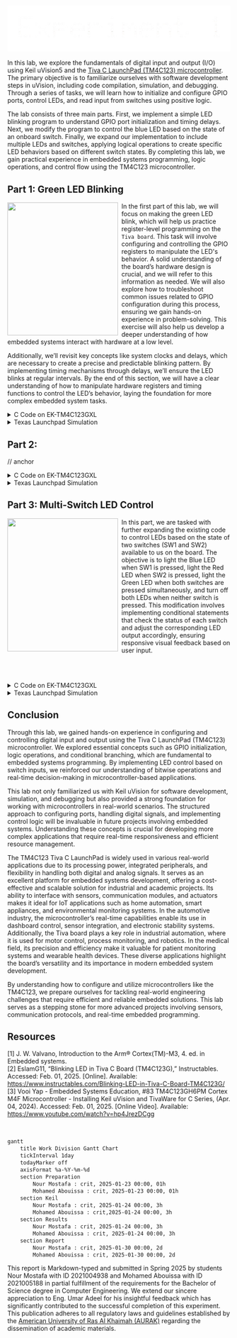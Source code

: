 <p align="center">
  <img src="Photos/exppp1-removebg-preview.png"/>
</p>

In this lab, we explore the fundamentals of digital input and output (I/O) using Keil uVision5 and the [Tiva C LaunchPad (TM4C123) microcontroller](Photos/TM4C123GXL.png). The primary objective is to familiarize ourselves with software development steps in uVision, including code compilation, simulation, and debugging. Through a series of tasks, we will learn how to initialize and configure GPIO ports, control LEDs, and read input from switches using positive logic.

The lab consists of three main parts. First, we implement a simple LED blinking program to understand GPIO port initialization and timing delays. Next, we modify the program to control the blue LED based on the state of an onboard switch. Finally, we expand our implementation to include multiple LEDs and switches, applying logical operations to create specific LED behaviors based on different switch states. By completing this lab, we gain practical experience in embedded systems programming, logic operations, and control flow using the TM4C123 microcontroller.

## Part 1: Green LED Blinking 

<img src="Photos/part1.gif" width="250" height="300" align="left">
<img src="Photos/transparentpic.png" width="8" height="300" align="left">

In the first part of this lab, we will focus on making the green LED blink, which will help us practice register-level programming on the `Tiva board`. This task will involve configuring and controlling the GPIO registers to manipulate the LED's behavior. A solid understanding of the board’s hardware design is crucial, and we will refer to this information as needed. We will also explore how to troubleshoot common issues related to GPIO configuration during this process, ensuring we gain hands-on experience in problem-solving. This exercise will also help us develop a deeper understanding of how embedded systems interact with hardware at a low level.

Additionally, we’ll revisit key concepts like system clocks and delays, which are necessary to create a precise and predictable blinking pattern. By implementing timing mechanisms through delays, we’ll ensure the LED blinks at regular intervals. By the end of this section, we will have a clear understanding of how to manipulate hardware registers and timing functions to control the LED’s behavior, laying the foundation for more complex embedded system tasks.

<details>
  <summary>C Code on EK-TM4C123GXL</summary>
<br>

```C
// The libraries that we need
#include <stdint.h>
#include "tm4c123gh6pm.h"

#define GPIO_PORTF_DATA_R       (*((volatile unsigned long *)0x400253FC))
#define GPIO_PORTF_DIR_R        (*((volatile unsigned long *)0x40025400))
#define GPIO_PORTF_AFSEL_R      (*((volatile unsigned long *)0x40025420))
#define GPIO_PORTF_DEN_R        (*((volatile unsigned long *)0x4002551C))
#define GPIO_PORTF_AMSEL_R      (*((volatile unsigned long *)0x40025528))
#define GPIO_PORTF_PCTL_R       (*((volatile unsigned long *)0x4002552C))
#define SYSCTL_RCGCGPIO_R       (*((volatile unsigned long *)0x400FE608))
#define SYSCTL_PRGPIO_R         (*((volatile unsigned long *)0x400FEA08))
#define SYSCTL_RCGC2_GPIOF      0x00000020  // port F Clock Gating Control
#define SYSCTL_RCGC2_R          (*((volatile unsigned long *)0x400FE108))
	
//Function Prototypes
void PortF_Init(void);		
void Delay(void);

int main(void){    
  PortF_Init();    			     // Call initialization of Port F
 
  while(1){
                                             // My green LED is on Port F pin #3 that mean we need to edit the fourth bit only to work on the green LED
      GPIO_PORTF_DATA_R = 0x08;              // ---- ---- ---- ---- ---- ---- 0000 1000 For That mean we writing the value 1 (Which mean we drive voltege to it) on Pin PF3 (Green LED on)  
																				 
		
      Delay();				     // Calling the delay function to wait for 0.1 sec (Read the Clock part on the introduction)
		
      GPIO_PORTF_DATA_R = 0x00;    	     // ---- ---- ---- ---- ---- ---- 0000 0000 For That mean we writing the value 0 (Which mean it conected to the ground) on Pin PF3 (Green LED off)  
		
      Delay();                         	     // wait 0.1 sec (Read the Clock part on the introduction)
  }
}

// The function to initialize port F pins for input and output
void PortF_Init(void){ 
	
  SYSCTL_RCGC2_R= 0x00000020;       // 0000 0000 0000 0000 0000 0000 0010 0000  This for enabling the Prot F clock (Port F,E,D,C,B and A) (10 0000 = 0x20)
                                    // To Enable any port just sit the corresponding bit to the order in the alphabet
	
  GPIO_PORTF_AMSEL_R = 0x00;        // ---- ---- ---- ---- ---- ---- 0000 0000 For Disabling the analog function (Becuse we are dealing only with the Digital function in this part)
	
  GPIO_PORTF_PCTL_R = 0x00000000;   // 0000 0000 0000 0000 0000 0000 0000 0000 We use this register when we have alternate function or dealing with signals but here we clear it all because 
                                    // we going do you our pin in the digital mode
	
  GPIO_PORTF_DIR_R = 0x08;          // ---- ---- ---- ---- ---- ---- 0000 1000  We just sit pin 3 (Green LED) to be in the OUTPUT mode (DIR regester is to choose our pin mode)
                                    // To make my pin in input mode we clear the bit but if we wanted to be in the output mode we sit the bit
                                    // Above we sit the fourth bit (Which mean PF3 because we strat from PF0 to PF7)
	
  GPIO_PORTF_AFSEL_R = 0x00;        // ---- ---- ---- ---- ---- ---- 0000 0000  No alternate function (The associated pin functions as a peripheral signal and is
                                    // controlled by the alternate hardware function if it is sit to 1) so we dont want this so we just clear it
	
  GPIO_PORTF_DEN_R = 0x08;          // ---- ---- ---- ---- ---- ---- 0000 1000  Enable digital pins PF3 (The DEN register is use to enable the selected pins) here we just want PF3 to 
                                    // enabled so we sit the fourth bit (PF3)
}

// The delay Fucntion
void Delay(void){

unsigned long  time;  // Variable called time
	
  time = 1600000;  // 0.1 sec  (Read the Clock part on the introduction)
	
  while(time!=0){  // When the time go to Zero it will exit the function
    time--;
  }
}
```
</details>

<details>
  <summary>Texas Launchpad Simulation</summary>
	
<br>

<p align="center">
  <img src="Photos/Part1(Off).png" style="width: 49%; height: 300px;" title="Green LED is Off" /> <img src="Photos/Part1(On).png" style="width: 49%; height: 300px;" title="Green LED is On" />
</p>

In this part of the lab, we run our Texas Launchpad simulation to verify that our code is working correctly before deploying it on the Tiva microcontroller. As shown in the left picture, the green LED is initially off. After a delay of `0.1 seconds`, as seen in the right picture, the LED turns on. This demonstrates the intended behavior and serves as the purpose of this section ensuring that our code produces the desired output before testing it on the actual hardware.
	
</details>

## Part 2:

// anchor

<details>
<summary>C Code on EK-TM4C123GXL</summary>
<br>

``` C


```



// anchor
</details>

<details>
  <summary>Texas Launchpad Simulation</summary>
	<br>


// anchor

</details>

## Part 3: Multi-Switch LED Control

<img src="Photos/part3.gif" width="250" height="300" align="left">
<img src="Photos/transparentpic.png" width="8" height="300" align="left">

In this part, we are tasked with further expanding the existing code to control LEDs based on the state of two switches (SW1 and SW2) available to us on the board. The objective is to light the Blue LED when SW1 is pressed, light the Red LED when SW2 is pressed, light the Green LED when both switches are pressed simultaneously, and turn off both LEDs when neither switch is pressed. This modification involves implementing conditional statements that check the status of each switch and adjust the corresponding LED output accordingly, ensuring responsive visual feedback based on user input.

<br clear="left"><br>

<details>
<summary>C Code on EK-TM4C123GXL</summary>
<br>

``` C


```

// anchor change with our gif or place on the left



// anchor
</details>

<details>
  <summary>Texas Launchpad Simulation</summary>
	<br>


// anchor

<br>


</details>

## Conclusion

Through this lab, we gained hands-on experience in configuring and controlling digital input and output using the Tiva C LaunchPad (TM4C123) microcontroller. We explored essential concepts such as GPIO initialization, logic operations, and conditional branching, which are fundamental to embedded systems programming. By implementing LED control based on switch inputs, we reinforced our understanding of bitwise operations and real-time decision-making in microcontroller-based applications. <br>

This lab not only familiarized us with Keil uVision for software development, simulation, and debugging but also provided a strong foundation for working with microcontrollers in real-world scenarios. The structured approach to configuring ports, handling digital signals, and implementing control logic will be invaluable in future projects involving embedded systems. Understanding these concepts is crucial for developing more complex applications that require real-time responsiveness and efficient resource management. <br>

The TM4C123 Tiva C LaunchPad is widely used in various real-world applications due to its processing power, integrated peripherals, and flexibility in handling both digital and analog signals. It serves as an excellent platform for embedded systems development, offering a cost-effective and scalable solution for industrial and academic projects. Its ability to interface with sensors, communication modules, and actuators makes it ideal for IoT applications such as home automation, smart appliances, and environmental monitoring systems. In the automotive industry, the microcontroller’s real-time capabilities enable its use in dashboard control, sensor integration, and electronic stability systems. Additionally, the Tiva board plays a key role in industrial automation, where it is used for motor control, process monitoring, and robotics. In the medical field, its precision and efficiency make it valuable for patient monitoring systems and wearable health devices. These diverse applications highlight the board’s versatility and its importance in modern embedded system development. <br>

By understanding how to configure and utilize microcontrollers like the TM4C123, we prepare ourselves for tackling real-world engineering challenges that require efficient and reliable embedded solutions. This lab serves as a stepping stone for more advanced projects involving sensors, communication protocols, and real-time embedded programming.

## Resources

[1] J. W. Valvano, Introduction to the Arm® Cortex(TM)-M3, 4. ed. in Embedded systems.  
[2] EslamG11, “Blinking LED in Tiva C Board (TM4C123G),” Instructables. Accessed: Feb. 01, 2025. [Online]. Available: <br> https://www.instructables.com/Blinking-LED-in-Tiva-C-Board-TM4C123G/  
[3] Vooi Yap - Embedded Systems Education, #83 TM4C123GH6PM Cortex M4F Microcontroller - Installing Keil uVision and TivaWare for C Series, (Apr. 04, 2024). Accessed: Feb. 01, 2025. [Online Video]. Available: <br> https://www.youtube.com/watch?v=hp4JrezDCgg


<br>

```mermaid
gantt
    title Work Division Gantt Chart
    tickInterval 1day
    todayMarker off
    axisFormat %a-%Y-%m-%d
    section Preparation         
        Nour Mostafa : crit, 2025-01-23 00:00, 01h
        Mohamed Abouissa : crit, 2025-01-23 00:00, 01h
    section Keil         
        Nour Mostafa : crit, 2025-01-24 00:00, 3h
        Mohamed Abouissa : crit,2025-01-24 00:00, 3h
    section Results       
        Nour Mostafa : crit, 2025-01-24 00:00, 3h
        Mohamed Abouissa : crit, 2025-01-24 00:00, 3h
    section Report
        Nour Mostafa : crit, 2025-01-30 00:00, 2d
        Mohamed Abouissa : crit, 2025-01-30 00:00, 2d
```

This report is Markdown-typed and submitted in Spring 2025 by students Nour Mostafa with ID 2021004938 and Mohamed Abouissa with ID 2021005188 in partial fulfillment of the requirements for the Bachelor of Science degree in Computer Engineering. We extend our sincere appreciation to Eng. Umar Adeel for his insightful feedback which has significantly contributed to the successful completion of this experiment. This publication adheres to all regulatory laws and guidelines established by the [American University of Ras Al Khaimah (AURAK)](https://aurak.ac.ae/) regarding the dissemination of academic materials.
